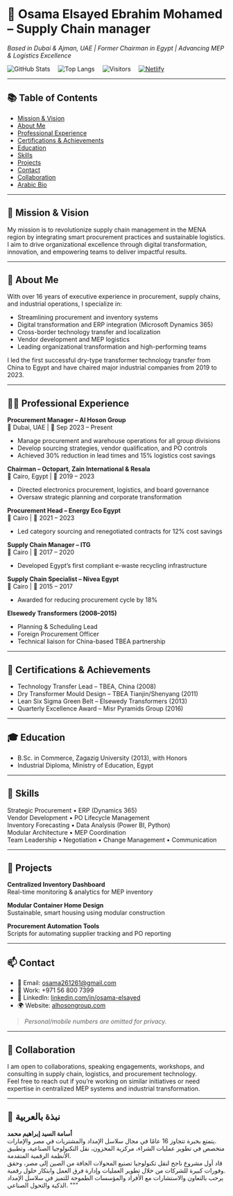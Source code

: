
# 🚀 Osama Elsayed Ebrahim Mohamed – Supply Chain manager 

*Based in Dubai & Ajman, UAE | Former Chairman in Egypt | Advancing MEP & Logistics Excellence*

![GitHub Stats](https://github-readme-stats.vercel.app/api?username=Osama261caryp&show_icons=true&theme=default) 
![Top Langs](https://github-readme-stats.vercel.app/api/top-langs?username=Osama261caryp&layout=compact) 
![Visitors](https://profile-counter.glitch.me/Osama261caryp/count.svg) 
[![Netlify](https://img.shields.io/badge/Deployed%20on-Netlify-00c7b7?logo=netlify)](https://www.netlify.com/)

---

## 📚 Table of Contents
- [Mission & Vision](#-mission--vision)
- [About Me](#-about-me)
- [Professional Experience](#-professional-experience)
- [Certifications & Achievements](#-certifications--achievements)
- [Education](#-education)
- [Skills](#-skills)
- [Projects](#-projects)
- [Contact](#-contact)
- [Collaboration](#-collaboration)
- [Arabic Bio](#-نبذة-بالعربية)

---

## 🎯 Mission & Vision

My mission is to revolutionize supply chain management in the MENA region by integrating smart procurement practices and sustainable logistics.  
I aim to drive organizational excellence through digital transformation, innovation, and empowering teams to deliver impactful results.

---

## 👤 About Me

With over 16 years of executive experience in procurement, supply chains, and industrial operations, I specialize in:

- Streamlining procurement and inventory systems  
- Digital transformation and ERP integration (Microsoft Dynamics 365)  
- Cross-border technology transfer and localization  
- Vendor development and MEP logistics  
- Leading organizational transformation and high-performing teams  

I led the first successful dry-type transformer technology transfer from China to Egypt and have chaired major industrial companies from 2019 to 2023.

---

## 🧑‍💼 Professional Experience

**Procurement Manager – Al Hoson Group**  
📍 Dubai, UAE | 📅 Sep 2023 – Present  
- Manage procurement and warehouse operations for all group divisions  
- Develop sourcing strategies, vendor qualification, and PO controls  
- Achieved 30% reduction in lead times and 15% logistics cost savings

**Chairman – Octopart, Zain International & Resala**  
📍 Cairo, Egypt | 📅 2019 – 2023  
- Directed electronics procurement, logistics, and board governance  
- Oversaw strategic planning and corporate transformation

**Procurement Head – Energy Eco Egypt**  
📍 Cairo | 📅 2021 – 2023  
- Led category sourcing and renegotiated contracts for 12% cost savings

**Supply Chain Manager – ITG**  
📍 Cairo | 📅 2017 – 2020  
- Developed Egypt’s first compliant e-waste recycling infrastructure

**Supply Chain Specialist – Nivea Egypt**  
📍 Cairo | 📅 2015 – 2017  
- Awarded for reducing procurement cycle by 18%

**Elsewedy Transformers (2008–2015)**  
- Planning & Scheduling Lead  
- Foreign Procurement Officer  
- Technical liaison for China-based TBEA partnership

---

## 🏅 Certifications & Achievements

- Technology Transfer Lead – TBEA, China (2008)  
- Dry Transformer Mould Design – TBEA Tianjin/Shenyang (2011)  
- Lean Six Sigma Green Belt – Elsewedy Transformers (2013)  
- Quarterly Excellence Award – Misr Pyramids Group (2016)

---

## 🎓 Education

- B.Sc. in Commerce, Zagazig University (2013), with Honors  
- Industrial Diploma, Ministry of Education, Egypt

---

## 🧠 Skills

Strategic Procurement • ERP (Dynamics 365)  
Vendor Development • PO Lifecycle Management  
Inventory Forecasting • Data Analysis (Power BI, Python)  
Modular Architecture • MEP Coordination  
Team Leadership • Negotiation • Change Management • Communication

---

## 📂 Projects

**Centralized Inventory Dashboard**  
Real-time monitoring & analytics for MEP inventory

**Modular Container Home Design**  
Sustainable, smart housing using modular construction

**Procurement Automation Tools**  
Scripts for automating supplier tracking and PO reporting

---

## 📫 Contact

- 📧 Email: osama261261@gmail.com  
- 📱 Work: +971 56 800 7399  
- 🔗 LinkedIn: [linkedin.com/in/osama-elsayed](https://www.linkedin.com/in/osama-elsayed)  
- 🌍 Website: [alhosongroup.com](https://www.alhosongroup.com)  
> *Personal/mobile numbers are omitted for privacy.*

---

## 🤝 Collaboration

I am open to collaborations, speaking engagements, workshops, and consulting in supply chain, logistics, and procurement technology.  
Feel free to reach out if you’re working on similar initiatives or need expertise in centralized MEP systems and industrial transformation.

---

## 📝 نبذة بالعربية

**أسامة السيد إبراهيم محمد**  
يتمتع بخبرة تتجاوز 16 عامًا في مجال سلاسل الإمداد والمشتريات في مصر والإمارات.  
متخصص في تطوير عمليات الشراء، مركزية المخزون، نقل التكنولوجيا الصناعية، وتطبيق الأنظمة الرقمية المتقدمة.  
قاد أول مشروع ناجح لنقل تكنولوجيا تصنيع المحولات الجافة من الصين إلى مصر، وحقق وفورات كبيرة للشركات من خلال تطوير العمليات وإدارة فرق العمل وابتكار حلول رقمية.  
يرحب بالتعاون والاستشارات مع الأفراد والمؤسسات الطموحة للتميز في سلاسل الإمداد الذكية والتحول الصناعي.
"""
